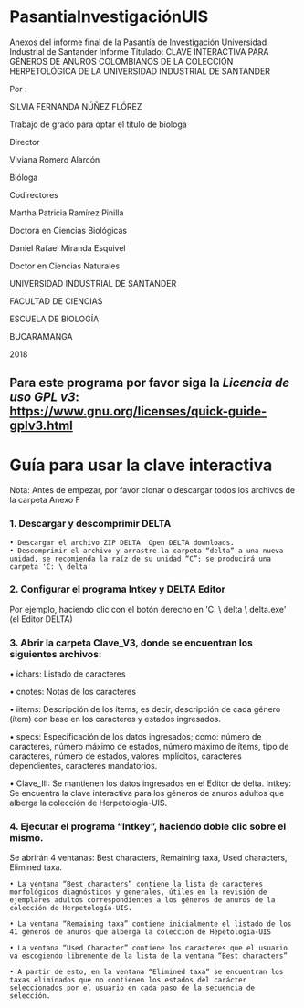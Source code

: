 # PasantiaInvestigaciónUIS
Anexos del informe final de la Pasantía de Investigación Universidad Industrial de Santander
Informe Titulado: CLAVE INTERACTIVA PARA GÉNEROS DE ANUROS COLOMBIANOS DE LA COLECCIÓN HERPETOLÓGICA DE LA UNIVERSIDAD INDUSTRIAL DE SANTANDER

Por :

SILVIA FERNANDA NÚÑEZ FLÓREZ

Trabajo de grado para optar el título de biologa





Director

Viviana Romero Alarcón

Bióloga


Codirectores

Martha Patricia Ramírez Pinilla

Doctora en Ciencias Biológicas

Daniel Rafael Miranda Esquivel

Doctor en Ciencias Naturales


UNIVERSIDAD INDUSTRIAL DE SANTANDER

FACULTAD DE CIENCIAS

ESCUELA DE BIOLOGÍA

BUCARAMANGA

2018

## Para este programa por favor siga la _*Licencia de uso GPL v3*_: https://www.gnu.org/licenses/quick-guide-gplv3.html


# Guía para usar la clave interactiva

Nota: Antes de empezar, por favor clonar o descargar todos los archivos de la carpeta Anexo F

### 1. Descargar y descomprimir DELTA
    • Descargar el archivo ZIP DELTA  Open DELTA downloads.
    • Descomprimir el archivo y arrastre la carpeta “delta” a una nueva unidad, se recomienda la raíz de su unidad “C”; se producirá una carpeta 'C: \ delta'

### 2. Configurar el programa Intkey y DELTA Editor

Por ejemplo, haciendo clic con el botón derecho en 'C: \ delta \ delta.exe' (el Editor DELTA)

### 3. Abrir la carpeta Clave_V3, donde se encuentran los siguientes archivos:

 • ichars: Listado de caracteres 
 
 • cnotes: Notas de los caracteres
 
 • iitems: Descripción de los ítems; es decir, descripción de cada género (ítem) con base en los caracteres y estados ingresados.  
 
 • specs: Especificación de los datos ingresados; como: número de caracteres, número máximo de estados, número máximo de ítems, tipo de caracteres, número de estados, valores implícitos, caracteres dependientes, caracteres mandatorios. 

 • Clave_III: Se mantienen los datos ingresados en el Editor de delta.
Intkey: Se encuentra la clave interactiva para los géneros de anuros adultos que alberga la colección de Herpetología-UIS. 

### 4. Ejecutar el programa “Intkey”, haciendo doble clic sobre el mismo.

Se abrirán 4 ventanas: Best characters, Remaining taxa, Used characters, Elimined taxa.

    • La ventana “Best characters” contiene la lista de caracteres morfológicos diagnósticos y generales, útiles en la revisión de ejemplares adultos correspondientes a los géneros de anuros de la colección de Herpetología-UIS.
    
    • La ventana “Remaining taxa” contiene inicialmente el listado de los 41 géneros de anuros que alberga la colección de Hepetología-UIS
    
    • La ventana “Used Character” contiene los caracteres que el usuario va escogiendo libremente de la lista de la ventana “Best characters”
    
    • A partir de esto, en la ventana “Elimined taxa” se encuentran los taxas eliminados que no contienen los estados del carácter seleccionados por el usuario en cada paso de la secuencia de selección.  
